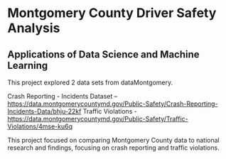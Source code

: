 # Montgomery County Driver Safety Analysis 
## Applications of Data Science and Machine Learning

This project explored 2 data sets from dataMontgomery. 

Crash Reporting - Incidents Dataset – https://data.montgomerycountymd.gov/Public-Safety/Crash-Reporting-Incidents-Data/bhju-22kf
Traffic Violations - https://data.montgomerycountymd.gov/Public-Safety/Traffic-Violations/4mse-ku6q

This project focused on comparing Montgomery County data to national research and findings, focusing on crash reporting and traffic violations.  